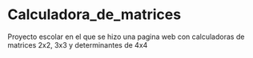 # Calculadora_de_matrices
Proyecto escolar en el que se hizo una pagina web con calculadoras de matrices 2x2, 3x3 y determinantes de 4x4
